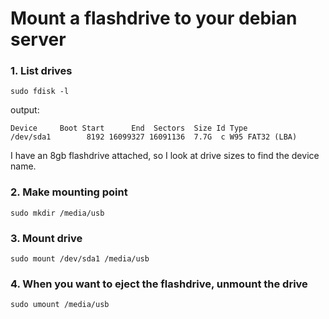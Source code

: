 # Mount a flashdrive to your debian server

### 1. List drives

`sudo fdisk -l`

output:

```
Device     Boot Start      End  Sectors  Size Id Type
/dev/sda1        8192 16099327 16091136  7.7G  c W95 FAT32 (LBA)
```

I have an 8gb flashdrive attached, so I look at drive sizes to find the device name.

### 2. Make mounting point

`sudo mkdir /media/usb`

### 3. Mount drive

`sudo mount /dev/sda1 /media/usb`

### 4. When you want to eject the flashdrive, unmount the drive

`sudo umount /media/usb`
